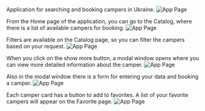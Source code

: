 Application for searching and booking campers in Ukraine.
![App Page](./assets/homepage.png)

From the Home page of the application, you can go to the Catalog, where there is
a list of available campers for booking. ![App Page](./assets/catalogepage.png)

Filters are available on the Catalog page, so you can filter the campers based
on your request. ![App Page](./assets/filters.png)

When you click on the show more button, a modal window opens where you can view
more detailed information about the camper. ![App Page](./assets/modal.png)

Also in the modal window there is a form for entering your data and booking a
camper. ![App Page](./assets/modalForm.png)

Each camper card has a button to add to favorites. A list of your favorite
campers will appear on the Favorite page. ![App Page](./assets/favoritepage.png)
